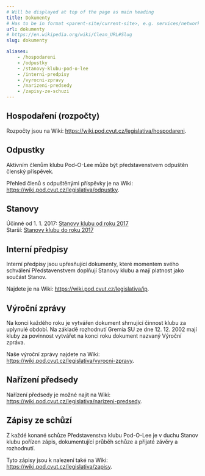 ```yaml
---
# Will be displayed at top of the page as main heading
title: Dokumenty
# Has to be in format <parent-site/current-site>, e.g. services/network (notice missing slash at the beginning)
url: dokumenty
# https://en.wikipedia.org/wiki/Clean_URL#Slug
slug: dokumenty

aliases:
    - /hospodareni
    - /odpustky
    - /stanovy-klubu-pod-o-lee
    - /interni-predpisy
    - /vyrocni-zpravy
    - /narizeni-predsedy
    - /zapisy-ze-schuzi
---
```


## Hospodaření (rozpočty)

Rozpočty jsou na Wiki: https://wiki.pod.cvut.cz/legislativa/hospodareni.

## Odpustky

Aktivním členům klubu Pod-O-Lee může být představenstvem odpuštěn členský příspěvek.

Přehled členů s odpuštěnými příspěvky je na Wiki: https://wiki.pod.cvut.cz/legislativa/odpustky.

## Stanovy

Účinné od 1. 1. 2017: [Stanovy klubu od roku 2017](stanovy/stanovy_2017.pdf)  
Starší: [Stanovy klubu do roku 2017](stanovy/stanovy_2016_and_older.pdf)

## Interní předpisy

Interní předpisy jsou upřesňující dokumenty, které momentem svého schválení Představenstvem doplňují Stanovy klubu a mají platnost jako součást Stanov.

Najdete je na Wiki: https://wiki.pod.cvut.cz/legislativa/ip.

## Výroční zprávy

Na konci každého roku je vytvářen dokument shrnující činnost klubu za uplynulé období. Na základě rozhodnutí Gremia SU ze dne 12. 12. 2002 mají kluby za povinnost vytvářet na konci roku dokument nazvaný Výroční zpráva.

Naše výroční zprávy najdete na Wiki: https://wiki.pod.cvut.cz/legislativa/vyrocni-zpravy.

## Nařízení předsedy

Nařízení předsedy je možné najít na Wiki: https://wiki.pod.cvut.cz/legislativa/narizeni-predsedy.

## Zápisy ze schůzí

Z každé konané schůze Představenstva klubu Pod-O-Lee je v duchu Stanov klubu pořízen zápis, dokumentující průběh schůze a přijaté závěry a rozhodnutí.

Tyto zápisy jsou k nalezení také na Wiki: https://wiki.pod.cvut.cz/legislativa/zapisy.
